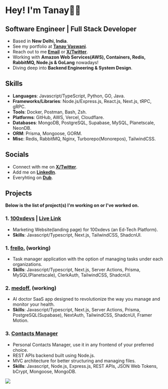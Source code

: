 # Hey! I'm Tanay👋🏼

## Software Engineer | Full Stack Developer  

- Based in **New Delhi, India**.
- See my portfolio at [**Tanay Vaswani**](https://dub.sh/tanayvaswani).
- Reach out to me [**Email**](mailto:vaswani.tanay9@gmail.com) or [**X/Twitter**](https://www.twitter.com/iTanayVaswani).
- Working with **Amazon Web Services(AWS), Containers, Redis, RabbitMQ, Node.js & GoLang** nowadays!
- Diving deep into **Backend Engineering & System Design**.

## Skills

- **Languages**: Javascript/TypeScript, Python, GO, Java.
- **Frameworks/Libraries**: Node.js/Express.js, React.js, Next.js, tRPC, gRPC.
- **Tools**: Docker, Postman, Bash, Zsh. 
- **Platforms**: GitHub, AWS, Vercel, Cloudflare.
- **Databases**: MongoDB, PostgreSQL, Supabase, MySQL, Planetscale, NeonDB.
- **ORM**: Prisma, Mongoose, GORM.
- **Misc**: Redis, RabbitMQ, Nginx, Turborepo(Monorepos), TailwindCSS.

## Socials

- Connect with me on [**X/Twitter**](https://www.twitter.com/iTanayVaswani).
- Add me on [**LinkedIn**](https://www.linkedin.com/in/tanayvaswani).
- Everyhting on [**Dub**](https://dub.sh/tanay).

## Projects 

**Below is the list of project(s) I'm working on or I've worked on.**

### 1. [**100xdevs**](https://github.com/tanayvaswani/100xdevs-website) | [**Live Link**](https://app.100xdevs.com/)

- Marketing Website(landing page) for 100xdevs (an Ed-Tech Platform).
- **Skills**: Javascript/Typescript, Next.js, TailwindCSS, ShadcnUI.

### 1. [**frello.**](https://github.com/tanayvaswani/frello) (working)

- Task manager application with the option of managing tasks under each organizations.
- **Skills**: Javascript/Typescript, Next.js, Server Actions, Prisma, MySQL(Planetscale), ClerkAuth, TailwindCSS, ShadcnUI.

### 2. [**medoff.**](https://github.com/tanayvaswani/medoff) (working)

- AI doctor SaaS app designed to revolutionize the way you manage and monitor your health.
- **Skills**: Javascript/Typescript, Next.js, Server Actions, Prisma, PostgreSQL(Supabase), NextAuth, TailwindCSS, ShadcnUI, Framer Motion.

### 3. [**Contacts Manager**](https://github.com/tanayvaswani/cms-js)

- Personal Contacts Manager, use it in any frontend of your preferred choice.
- REST APIs backend built using Node.js.
- MVC architecture for better structuring and managing files.
- **Skills**: Javascript, Node.js, Express.js, REST APIs, JSON Web Tokens, bCrypt, Mongoose, MongoDB.

![](https://komarev.com/ghpvc/?username=tanayvaswani&color=blue&style=for-the-badge&label=PROFILE+VIEWS&base=2400)
